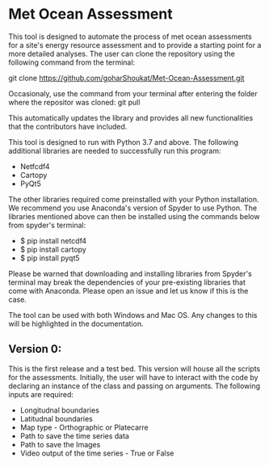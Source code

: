 # Met Ocean Assessment 
This tool is designed to automate the process of met ocean assessments for a site's energy resource assessment and to provide a starting point for a more detailed analyses. The user can clone the repository using the following command from the terminal: 

git clone https://github.com/goharShoukat/Met-Ocean-Assessment.git

Occasionaly, use the command from your terminal after entering the folder where the repositor was cloned:
git pull

This automatically updates the library and provides all new functionalities that the contributors have included. 

This tool is designed to run with Python 3.7 and above. The following additional  libraries are needed to successfully run this program:
- Netfcdf4
- Cartopy
- PyQt5

The other libraries required come preinstalled with your Python installation. We recommend you use Anaconda's version of Spyder to use Python. The libraries mentioned above can then be installed using the commands below from spyder's terminal:
- $ pip install netcdf4
- $ pip install cartopy
- $ pip install pyqt5 

Please be warned that downloading and installing libraries from Spyder's terminal may break the dependencies of your pre-existing libraries that come with Anaconda. Please open an issue and let us know if this is the case. 

The tool can be used with both Windows and Mac OS. Any changes to this will be highlighted in the documentation. 

## Version 0:
This is the first release and a test bed. This version will house all the scripts for the assessments. Initially, the user will have to interact with the code by declaring an instance of the class and passing on arguments. The following inputs are required:

- Longitudnal boundaries
- Latitudnal boundaries
- Map type - Orthographic or Platecarre
- Path to save the time series data
- Path to save the Images
- Video output of the time series - True or False


 
